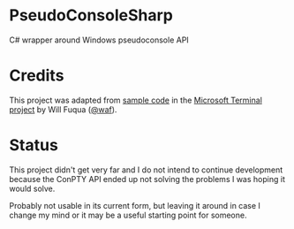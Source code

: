 # PseudoConsoleSharp
C# wrapper around Windows pseudoconsole API

# Credits
This project was adapted from [sample code](https://github.com/microsoft/terminal/tree/main/samples/ConPTY/MiniTerm) in the 
[Microsoft Terminal project](https://github.com/microsoft/terminal) by Will Fuqua 
([@waf](https://github.com/waf)).

# Status
This project didn't get very far and I do not intend to continue development because the ConPTY API ended up not solving the problems I was hoping it would solve.

Probably not usable in its current form, but leaving it around in case I change my mind or it may be a useful starting point for someone.

